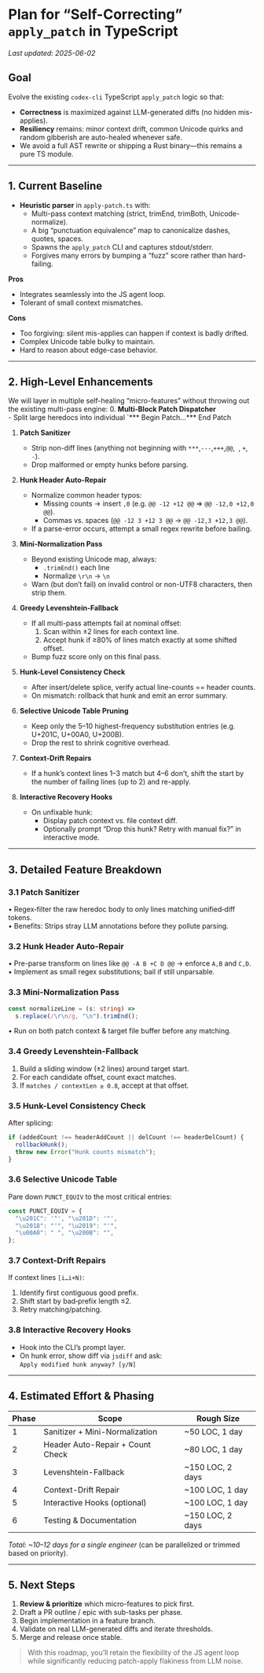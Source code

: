  # Plan for “Self-Correcting” `apply_patch` in TypeScript

 _Last updated: 2025-06-02_

 ## Goal

 Evolve the existing `codex-cli` TypeScript `apply_patch` logic so that:

 - **Correctness** is maximized against LLM-generated diffs (no hidden mis-applies).
 - **Resiliency** remains: minor context drift, common Unicode quirks and random gibberish are auto-healed whenever safe.
 - We avoid a full AST rewrite or shipping a Rust binary—this remains a pure TS module.

 ---

 ## 1. Current Baseline

 - **Heuristic parser** in `apply-patch.ts` with:
   - Multi-pass context matching (strict, trimEnd, trimBoth, Unicode-normalize).
   - A big “punctuation equivalence” map to canonicalize dashes, quotes, spaces.
   - Spawns the `apply_patch` CLI and captures stdout/stderr.
   - Forgives many errors by bumping a “fuzz” score rather than hard-failing.

 **Pros**  
 - Integrates seamlessly into the JS agent loop.  
 - Tolerant of small context mismatches.  

 **Cons**  
 - Too forgiving: silent mis-applies can happen if context is badly drifted.  
 - Complex Unicode table bulky to maintain.  
 - Hard to reason about edge-case behavior.

 ---

 ## 2. High-Level Enhancements

 We will layer in multiple self-healing “micro-features” without throwing out the existing multi-pass engine:
 0. **Multi-Block Patch Dispatcher**  
    - Split large heredocs into individual `*** Begin Patch…*** End Patch

 1. **Patch Sanitizer**  
    - Strip non-diff lines (anything not beginning with `***`,`---`,`+++`,`@@`,` `, `+`, `-`).  
    - Drop malformed or empty hunks before parsing.

 2. **Hunk Header Auto-Repair**  
    - Normalize common header typos:  
      - Missing counts → insert `,0` (e.g. `@@ -12 +12 @@` ⇒ `@@ -12,0 +12,0 @@`).  
      - Commas vs. spaces (`@@ -12 3 +12 3 @@` → `@@ -12,3 +12,3 @@`).  
    - If a parse-error occurs, attempt a small regex rewrite before bailing.

 3. **Mini-Normalization Pass**  
    - Beyond existing Unicode map, always:  
      - `.trimEnd()` each line  
      - Normalize `\r\n` → `\n`  
    - Warn (but don’t fail) on invalid control or non-UTF8 characters, then strip them.

 4. **Greedy Levenshtein-Fallback**  
    - If all multi-pass attempts fail at nominal offset:  
      1. Scan within ±2 lines for each context line.  
      2. Accept hunk if ≥80% of lines match exactly at some shifted offset.  
    - Bump fuzz score only on this final pass.

 5. **Hunk-Level Consistency Check**  
    - After insert/delete splice, verify actual line-counts == header counts.  
    - On mismatch: rollback that hunk and emit an error summary.

 6. **Selective Unicode Table Pruning**  
    - Keep only the 5–10 highest-frequency substitution entries (e.g. U+201C, U+00A0, U+200B).  
    - Drop the rest to shrink cognitive overhead.

 7. **Context-Drift Repairs**  
    - If a hunk’s context lines 1–3 match but 4–6 don’t, shift the start by the number of failing lines (up to 2) and re-apply.

 8. **Interactive Recovery Hooks**  
    - On unfixable hunk:  
      - Display patch context vs. file context diff.  
      - Optionally prompt “Drop this hunk? Retry with manual fix?” in interactive mode.

 ---

 ## 3. Detailed Feature Breakdown

 ### 3.1 Patch Sanitizer  
 • Regex‐filter the raw heredoc body to only lines matching unified‐diff tokens.  
 • Benefits: Strips stray LLM annotations before they pollute parsing.

 ### 3.2 Hunk Header Auto-Repair  
 • Pre-parse transform on lines like `@@ -A B +C D @@` → enforce `A,B` and `C,D`.  
 • Implement as small regex substitutions; bail if still unparsable.

 ### 3.3 Mini-Normalization Pass  
 ```ts
 const normalizeLine = (s: string) =>
   s.replace(/\r\n/g, "\n").trimEnd();
 ```
 • Run on both patch context & target file buffer before any matching.

 ### 3.4 Greedy Levenshtein-Fallback  
 1. Build a sliding window (±2 lines) around target start.  
 2. For each candidate offset, count exact matches.  
 3. If `matches / contextLen ≥ 0.8`, accept at that offset.

 ### 3.5 Hunk-Level Consistency Check  
 After splicing:
 ```ts
 if (addedCount !== headerAddCount || delCount !== headerDelCount) {
   rollbackHunk();
   throw new Error("Hunk counts mismatch");
 }
 ```

 ### 3.6 Selective Unicode Table  
 Pare down `PUNCT_EQUIV` to the most critical entries:
 ```ts
 const PUNCT_EQUIV = {
   "\u201C": '"', "\u201D": '"',
   "\u2018": "'", "\u2019": "'",
   "\u00A0": " ", "\u200B": "",
 };
 ```

 ### 3.7 Context-Drift Repairs  
 If context lines `[i…i+N)`:  
 1. Identify first contiguous good prefix.  
 2. Shift start by bad‐prefix length ≤2.  
 3. Retry matching/patching.

 ### 3.8 Interactive Recovery Hooks  
 - Hook into the CLI’s prompt layer.  
 - On hunk error, show diff via `jsdiff` and ask:  
   `Apply modified hunk anyway? [y/N]`

 ---

 ## 4. Estimated Effort & Phasing

 | Phase | Scope                                    | Rough Size      |
 |-------|------------------------------------------|-----------------|
 | 1     | Sanitizer + Mini-Normalization           | ~50 LOC, 1 day  |
 | 2     | Header Auto-Repair + Count Check         | ~80 LOC, 1 day  |
 | 3     | Levenshtein-Fallback                     | ~150 LOC, 2 days|
 | 4     | Context-Drift Repair                     | ~100 LOC, 1 day |
 | 5     | Interactive Hooks (optional)             | ~100 LOC, 1 day |
 | 6     | Testing & Documentation                  | ~150 LOC, 2 days|

 _Total: ~10–12 days for a single engineer_ (can be parallelized or trimmed based on priority).

 ---

 ## 5. Next Steps

 1. **Review & prioritize** which micro-features to pick first.  
 2. Draft a PR outline / epic with sub-tasks per phase.  
 3. Begin implementation in a feature branch.  
 4. Validate on real LLM-generated diffs and iterate thresholds.  
 5. Merge and release once stable.

 > With this roadmap, you’ll retain the flexibility of the JS agent loop while significantly reducing patch-apply flakiness from LLM noise.